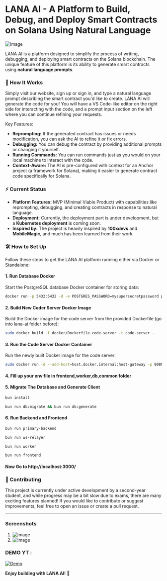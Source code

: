 # LANA AI - A Platform to Build, Debug, and Deploy Smart Contracts on Solana Using Natural Language
![image](https://github.com/user-attachments/assets/4d30cfe1-3e28-40ff-9f76-f3efa1999a2d)

LANA AI is a platform designed to simplify the process of writing, debugging, and deploying smart contracts on the Solana blockchain. The unique feature of this platform is its ability to generate smart contracts using **natural language prompts**.


### 🚀 **How It Works**

Simply visit our website, sign up or sign in, and type a natural language prompt describing the smart contract you'd like to create. LANA AI will generate the code for you! You will have a VS Code-like editor on the right side for interacting with the code, and a prompt input section on the left where you can continue refining your requests.

Key Features:

- **Reprompting:** If the generated contract has issues or needs modification, you can ask the AI to refine it or fix errors.
- **Debugging:** You can debug the contract by providing additional prompts or changing it yourself.
- **Running Commands:** You can run commands just as you would on your local machine to interact with the code.
- **Context-Aware:** The AI is pre-configured with context for an Anchor project (a framework for Solana), making it easier to generate contract code specifically for Solana.

### ⚡ **Current Status**

- **Platform Features:** MVP (Minimal Viable Product) with capabilities like reprompting, debugging, and creating contracts in response to natural language.
- **Deployment:** Currently, the deployment part is under development, but a **Kubernetes deployment** is coming soon.
- **Inspired by:** The project is heavily inspired by **100xdevs** and **MobileMagic**, and much has been learned from their work.

### 🛠 **How to Set Up**

Follow these steps to get the LANA AI platform running either via Docker or Standalone:

#### 1. **Run Database Docker**

Start the PostgreSQL database Docker container for storing data:

```bash
docker run -p 5432:5432 -d -e POSTGRES_PASSWORD=mysupersecretpassword postgres
```

#### 2. **Build New Coder Server Docker Image**

Build the Docker image for the code server from the provided Dockerfile (go into lana-ai folder before):

```bash
sudo docker build -f docker/Dockerfile.code-server -t code-server .
```

#### 3. **Run the Code Server Docker Container**

Run the newly built Docker image for the code server:

```bash
sudo docker run -d --add-host=host.docker.internal:host-gateway -p 8080:8080 new-code-server
```

#### 4. **Fill up your env file in frontend,worker,db,common folder**

#### 5. **Migrate The Database and Generate Client**

```bash
bun install
```

```bash
bun run db:migrate && bun run db:generate
```

#### 6. **Run Backend and Frontend**

```bash
bun run primary-backend
```

```bash
bun run ws-relayer
```

```bash
bun run worker
```

```bash
bun run frontend
```

#### Now Go to http://localhost:3000/

### 📝 **Contributing**

This project is currently under active development by a second-year student, and while progress may be a bit slow due to exams, there are many exciting features planned! If you would like to contribute or suggest improvements, feel free to open an issue or create a pull request.

---


### Screenshots

1. ![image](https://github.com/user-attachments/assets/2f4d55b5-dab6-41e5-a2a0-3ef36923182e)
2. ![image](https://github.com/user-attachments/assets/991970b0-e0f7-49a2-b19d-8bf22ddda73b)

### DEMO YT :

[![Demo](https://img.youtube.com/vi/Qq45dWmVpmU/0.jpg)](https://youtu.be/Qq45dWmVpmU)



**Enjoy building with LANA AI!** 🚀
